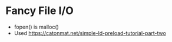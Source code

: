 # Fancy File I/O
- fopen() is malloc()
- Used https://catonmat.net/simple-ld-preload-tutorial-part-two
